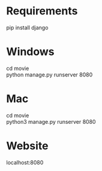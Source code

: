 # **Requirements**
pip install django

# **Windows**
cd movie
<br>
python manage.py runserver 8080

# **Mac**
cd movie
<br>
python3 manage.py runserver 8080

# **Website**
localhost:8080
